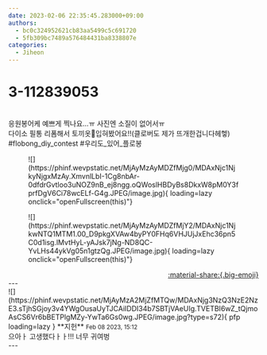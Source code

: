 ```yaml
---
date: 2023-02-06 22:35:45.283000+09:00
authors:
  - bc0c324952621cb83aa5499c5c691720
  - 5fb309bc7489a576484431ba8338807e
categories:
  - Jiheon
---
```


# 3-112839053

<div class="post-container" markdown="1">
<div class="content-container md-sidebar__scrollwrap" markdown="1">

<br>응원봉어케 예쁘게 찍나요…ㅠ 사진엔 소질이 없어서ㅠ <br>다이소 필통 리폼해서 토끼옷🐰입혀봤어요!!(클로버도 제가 뜨개한겁니다헤헿) <br>\#flobong_diy_contest \#우리도_있어_플로봉 
<figure markdown="1">
![](https://phinf.wevpstatic.net/MjAyMzAyMDZfMjg0/MDAxNjc1NjkyNjgxMzAy.XmvnlLbI-1Cg8nbAr-0dfdrGvtloo3uNOZ9nB_ej8ngg.oQWoslHBDyBs8DkxW8pM0Y3fprfDgV6Ci78wcELf-G4g.JPEG/image.jpg){ loading=lazy onclick="openFullscreen(this)"}
</figure>

<figure markdown="1">
![](https://phinf.wevpstatic.net/MjAyMzAyMDZfMjY2/MDAxNjc1NjkwNTQ1MTM1.00_D9pkgXVAw4byPY0FHq6VHJUjJxEhc36pn5C0d1isg.lMvtHyL-yAJsk7jNg-ND8QC-YvLHs44ykVg05n1gtzQg.JPEG/image.jpg){ loading=lazy onclick="openFullscreen(this)"}
</figure>


</div>
</div>

<div style="text-align: right;" markdown="1">
<a href="https://weverse.io/fromis9/fanpost/3-112839053" style="text-align: right;">:material-share:{.big-emoji}</a>
</div>
---

<div class="comments-container md-sidebar__scrollwrap" markdown="1">
<div class="comment" markdown="1">
<div class='id-container' markdown="1">
![](https://phinf.wevpstatic.net/MjAyMzA2MjZfMTQw/MDAxNjg3NzQ3NzE2NzE3.sTjhSGjoy3v4YWgOusaUyTJCAiIDDI34b7SBTjVAeUIg.TVETBI6wZ_tQjmoAsCS6Vr6bBETPlgMZy-YwTa6Gs0wg.JPEG/image.jpg?type=s72){ pfp loading=lazy }
**<span class="artist">지헌</span>** <small>Feb 08 2023, 15:12</small><br>
</div>
<div class='comment-body' markdown="1">
으아ㅏ 고생했다ㅏㅏ!!! 너무 귀여벙
</div>
</div>
</div>
---
